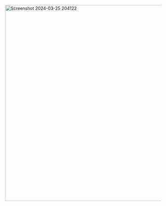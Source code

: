 <img width="636" alt="Screenshot 2024-03-25 204122" src="https://github.com/andreailic/Formula1-etl-analytics-project/assets/73545570/c12f9f24-d751-4b94-8371-eb415d7f6fb6">
